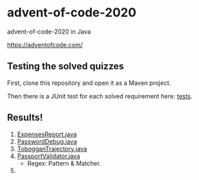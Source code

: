 # advent-of-code-2020
advent-of-code-2020 in Java

https://adventofcode.com/

## Testing the solved quizzes

First, clone this repository and open it as a Maven project.

Then there is a JUnit test for each solved requirement here: [tests](src/test/java).

## Results!

1. [ExpensesReport.java](src/main/java/com/neojal/advent2020/day01/ExpenseReport.java)
2. [PasswordDebug.java](src/main/java/com/neojal/advent2020/day02/PasswordDebug.java)
3. [TobogganTrajectory.java](src/main/java/com/neojal/advent2020/day03/TobogganTrajectory.java)
4. [PassportValidator.java](src/main/java/com/neojal/advent2020/day04/PassportValidator.java)
    - Regex: Pattern & Matcher.
5. []()